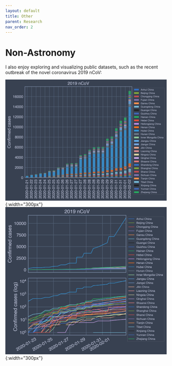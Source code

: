 ```yaml
---
layout: default
title: Other
parent: Research
nav_order: 2
---
```


# Non-Astronomy

I also enjoy exploring and visualizing public datasets, such as the recent outbreak of the novel coronavirus 2019 nCoV:

![](/assets/images/ncov1.png){:width="300px"}
![](/assets/images/ncov2.png){:width="300px"}
